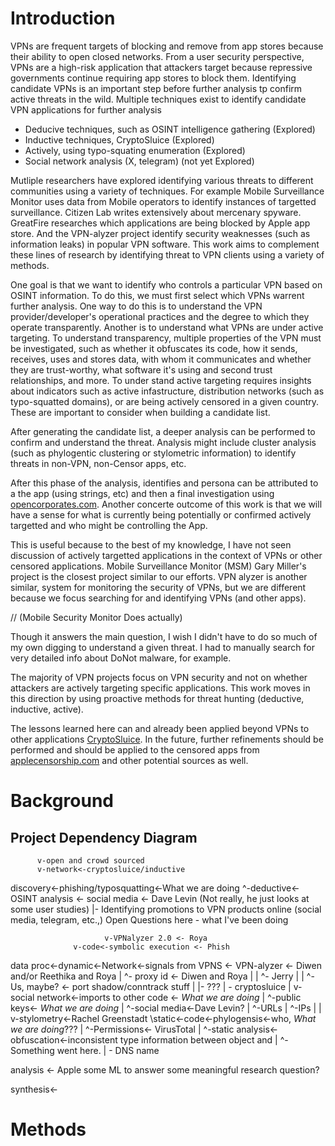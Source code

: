# Introduction 


VPNs are frequent targets of blocking and remove from app stores because their ability to open closed networks. 
From a user security perspective, VPNs are a high-risk application that attackers
target because repressive governments continue requiring app stores 
to block them. Identifying candidate VPNs is an important step before further analysis 
tp confirm active threats in the wild. Multiple techniques 
exist to identify candidate VPN applications for further analysis

* Deducive techniques, such as OSINT intelligence gathering (Explored)
* Inductive techniques, CryptoSluice (Explored)
* Actively, using typo-squating enumeration (Explored)
* Social network analysis (X, telegram) (not yet Explored)

Mutliple researchers have explored identifying various threats to different communities using a
variety of techniques. For example Mobile Surveillance Monitor uses data from Mobile operators to
identify instances of targetted surveillance. Citizen Lab writes extensively about mercenary spyware.
GreatFire researches which applications are being blocked by Apple app store. And the VPN-alyzer 
project identify security weaknesses (such as information leaks) in popular VPN software. This
work aims to complement these lines of research by identifying threat to VPN clients using a 
variety of methods.


One goal is that we want to identify who controls a particular VPN based on OSINT information. To do
this, we must first select which VPNs warrent further analysis. One way to do this is
to understand the VPN provider/developer's operational practices and the degree to which
they operate transparently. Another is to understand what VPNs are under active targeting.
To understand transparency, multiple properties of the VPN must be investigated, such as
whether it obfuscates its code, how it sends, receives, uses and stores data, with whom it communicates
and whether they are trust-worthy, what software it's using and second trust relationships, and more. 
To under stand active targeting requires insights about indicators such as active infastructure,
distribution networks (such as typo-squatted domains), or are being actively censored in a
given country. These are important to consider when building 
a candidate list. 

After generating the candidate list, a deeper analysis can be performed to confirm and understand the threat.
Analysis might include cluster analysis (such as phylogentic clustering or stylometric information) to identify
threats in non-VPN, non-Censor apps, etc.  

After this phase of the analysis, identifies and persona can be attributed to a the app (using strings, etc) and 
then a final investigation using [opencorporates.com](opencorporates.com). Another concerte outcome of this work is
that we will have a sense for what is currently being potentially or confirmed actively targetted and who might
be controlling the App.

This is useful because to the best of my knowledge, I have not seen discussion of actively
targetted applications in the context of VPNs or other censored applications. Mobile Surveillance Monitor (MSM) Gary Miller's 
project is the closest project similar to our efforts. VPN alyzer is another similar, system for 
monitoring the security of VPNs, but we are different because we focus searching for and identifying
VPNs (and other apps).

// (Mobile Security Monitor Does actually)

Though it answers the main question, I wish I didn't have to do so much of my own digging to understand a given threat.
I had to manually search for very detailed info about DoNot malware, for example.

The majority of VPN projects focus on VPN security and not on whether attackers are actively targeting specific 
applications. This work moves in this direction by using proactive methods for threat hunting (deductive, inductive, active).

The lessons learned here can and already been applied beyond VPNs to other applications [CryptoSluice]().
In the future, further refinements should be performed and should be applied to the censored apps from
[applecensorship.com](applecensorship.com) and other potential sources as well.

# Background

## Project Dependency Diagram

          v-open and crowd sourced 
          v-network<-cryptosluice/inductive
discovery<-phishing/typosquatting<-What we are doing
          ^-deductive<-OSINT analysis <- social media <- Dave Levin (Not really, he just looks at some user studies)
                                       |- Identifying promotions to VPN products online (social media, telegram, etc.,) Open Questions here
                                       \- what I've been doing
                                     

                         v-VPNalyzer 2.0 <- Roya
                  v-code<-symbolic execution <- Phish 
data proc<-dynamic<-Network<-signals from VPNS <- VPN-alyzer <- Diwen and/or Reethika and Roya
         |                  ^- proxy id <- Diwen and Roya
         |                  |            ^- Jerry
         |                  |            ^- Us, maybe? <- port shadow/conntrack stuff
         |                  |- ???
         |                  \- cryptosluice
         |       v-social network<-imports to other code <- *What we are doing*
         |                        ^-public keys<- *What we are doing*
         |                        ^-social media<-Dave Levin?
         |                        ^-URLs
         |                        ^-IPs
         |
         |       v-stylometry<-Rachel Greenstadt
         \static<-code<-phylogensis<-who, *What we are doing*???
                 |     ^-Permissions<- VirusTotal
                 |     ^-static analysis<-obfuscation<-inconsistent type information between object and 
                 |                       ^-Something went here.
                 |
                 \- DNS name

analysis <- Apple some ML to answer some meaningful research question?

synthesis<-

# Methods


